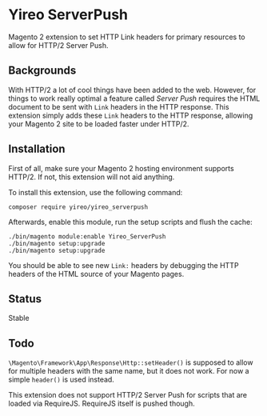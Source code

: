 # Yireo ServerPush
Magento 2 extension to set HTTP Link headers for primary resources to allow for HTTP/2 Server Push.

## Backgrounds
With HTTP/2 a lot of cool things have been added to the web. However, for things to work really optimal a feature called
*Server Push* requires the HTML document to be sent with `Link` headers in the HTTP response. This extension simply adds
these `Link` headers to the HTTP response, allowing your Magento 2 site to be loaded faster under HTTP/2.

## Installation
First of all, make sure your Magento 2 hosting environment supports HTTP/2. If not, this extension will not aid anything. 

To install this extension, use the following command:

    composer require yireo/yireo_serverpush

Afterwards, enable this module, run the setup scripts and flush the cache:

    ./bin/magento module:enable Yireo_ServerPush
    ./bin/magento setup:upgrade
    ./bin/magento setup:upgrade

You should be able to see new `Link:` headers by debugging the HTTP headers of the HTML source of your Magento pages.

## Status
Stable

## Todo
`\Magento\Framework\App\Response\Http::setHeader()` is supposed to allow for multiple headers with the same name, but it
does not work. For now a simple `header()` is used instead.

This extension does not support HTTP/2 Server Push for scripts that are loaded via RequireJS. RequireJS itself is pushed
though.
